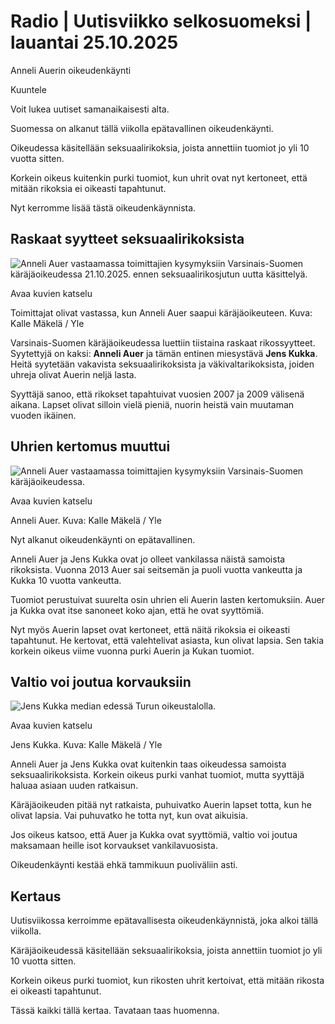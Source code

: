 # Radio | Uutisviikko selkosuomeksi | lauantai 25.10.2025

Anneli Auerin oikeudenkäynti

Kuuntele

Voit lukea uutiset samanaikaisesti alta.

Suomessa on alkanut tällä viikolla epätavallinen oikeudenkäynti.

Oikeudessa käsitellään seksuaalirikoksia, joista annettiin tuomiot jo yli 10 vuotta sitten.

Korkein oikeus kuitenkin purki tuomiot, kun uhrit ovat nyt kertoneet, että mitään rikoksia ei oikeasti tapahtunut.

Nyt kerromme lisää tästä oikeudenkäynnista.

## Raskaat syytteet seksuaalirikoksista

![Anneli Auer vastaamassa toimittajien kysymyksiin Varsinais-Suomen käräjäoikeudessa 21.10.2025. ennen seksuaalirikosjutun uutta käsittelyä.](https://images.cdn.yle.fi/image/upload/c_crop,h_3374,w_5999,x_0,y_0/ar_1.7777777777777777,c_fill,g_faces,h_431,w_767/dpr_1.0/q_auto:eco/f_auto/fl_lossy/v1761027002/39-154116368f7239381ba6)

Avaa kuvien katselu

Toimittajat olivat vastassa, kun Anneli Auer saapui käräjäoikeuteen. Kuva: Kalle Mäkelä / Yle

Varsinais-Suomen käräjäoikeudessa luettiin tiistaina raskaat rikossyytteet. Syytettyjä on kaksi: **Anneli Auer** ja tämän entinen miesystävä **Jens Kukka**. Heitä syytetään vakavista seksuaalirikoksista ja väkivaltarikoksista, joiden uhreja olivat Auerin neljä lasta.

Syyttäjä sanoo, että rikokset tapahtuivat vuosien 2007 ja 2009 välisenä aikana. Lapset olivat silloin vielä pieniä, nuorin heistä vain muutaman vuoden ikäinen.

## Uhrien kertomus muuttui

![Anneli Auer vastaamassa toimittajien kysymyksiin Varsinais-Suomen käräjäoikeudessa.](https://images.cdn.yle.fi/image/upload/c_crop,h_3000,w_5335,x_0,y_155/ar_1.7777777777777777,c_fill,g_faces,h_431,w_767/dpr_1.0/q_auto:eco/f_auto/fl_lossy/v1761041885/39-154134768f75d702439b)

Avaa kuvien katselu

Anneli Auer. Kuva: Kalle Mäkelä / Yle

Nyt alkanut oikeudenkäynti on epätavallinen.

Anneli Auer ja Jens Kukka ovat jo olleet vankilassa näistä samoista rikoksista. Vuonna 2013 Auer sai seitsemän ja puoli vuotta vankeutta ja Kukka 10 vuotta vankeutta.

Tuomiot perustuivat suurelta osin uhrien eli Auerin lasten kertomuksiin. Auer ja Kukka ovat itse sanoneet koko ajan, että he ovat syyttömiä.

Nyt myös Auerin lapset ovat kertoneet, että näitä rikoksia ei oikeasti tapahtunut. He kertovat, että valehtelivat asiasta, kun olivat lapsia. Sen takia korkein oikeus viime vuonna purki Auerin ja Kukan tuomiot.

## Valtio voi joutua korvauksiin

![Jens Kukka median edessä Turun oikeustalolla.](https://images.cdn.yle.fi/image/upload/c_crop,h_2958,w_5260,x_13,y_255/ar_1.7777777777777777,c_fill,g_faces,h_431,w_767/dpr_1.0/q_auto:eco/f_auto/fl_lossy/v1761042371/39-154135968f75e975b849)

Avaa kuvien katselu

Jens Kukka. Kuva: Kalle Mäkelä / Yle

Anneli Auer ja Jens Kukka ovat kuitenkin taas oikeudessa samoista seksuaalirikoksista. Korkein oikeus purki vanhat tuomiot, mutta syyttäjä haluaa asiaan uuden ratkaisun.

Käräjäoikeuden pitää nyt ratkaista, puhuivatko Auerin lapset totta, kun he olivat lapsia. Vai puhuvatko he totta nyt, kun ovat aikuisia.

Jos oikeus katsoo, että Auer ja Kukka ovat syyttömiä, valtio voi joutua maksamaan heille isot korvaukset vankilavuosista.

Oikeudenkäynti kestää ehkä tammikuun puoliväliin asti.

## Kertaus

Uutisviikossa kerroimme epätavallisesta oikeudenkäynnistä, joka alkoi tällä viikolla.

Käräjäoikeudessä käsitellään seksuaalirikoksia, joista annettiin tuomiot jo yli 10 vuotta sitten.

Korkein oikeus purki tuomiot, kun rikosten uhrit kertoivat, että mitään rikosta ei oikeasti tapahtunut.

Tässä kaikki tällä kertaa. Tavataan taas huomenna.
